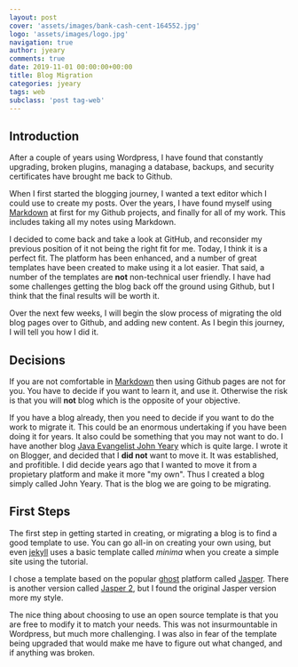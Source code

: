 ```yaml
---
layout: post
cover: 'assets/images/bank-cash-cent-164552.jpg'
logo: 'assets/images/logo.jpg'
navigation: true
author: jyeary
comments: true
date: 2019-11-01 00:00:00+00:00
title: Blog Migration
categories: jyeary
tags: web
subclass: 'post tag-web'
---
```

## Introduction

After a couple of years using Wordpress, I have found that constantly upgrading, broken plugins, managing a database, backups, and security certificates have brought me back to Github.

When I first started the blogging journey, I wanted a text editor which I could use to create my posts. Over the years, I have found myself using [Markdown](https://www.markdownguide.org/) at first for my Github projects, and finally for all of my work. This includes taking all my notes using Markdown.

I decided to come back and take a look at GitHub, and reconsider my previous position of it not being the right fit for me. Today, I think it is a perfect fit. The platform has been enhanced, and a number of great templates have been created to make using it a lot easier. That said, a number of the templates are **not** non-technical user friendly. I have had some challenges getting the blog back off the ground using Github, but I think that the final results will be worth it.

Over the next few weeks, I will begin the slow process of migrating the old blog pages over to Github, and adding new content. As I begin this journey, I will tell you how I did it.

## Decisions

If you are not comfortable in [Markdown](https://www.markdownguide.org/) then using Github pages are not for you. You have to decide if you want to learn it, and use it. Otherwise the risk is that you will **not** blog which is the opposite of your objective.

If you have a blog already, then you need to decide if you want to do the work to migrate it. This could be an enormous undertaking if you have been doing it for years. It also could be something that you may not want to do. I have another blog [Java Evangelist John Yeary](http://javaevangelist.blogspot.com/) which is quite large. I wrote it on Blogger, and decided that I **did not** want to move it. It was established, and profitible. I did decide years ago that I wanted to move it from a propietary platform and make it more "my own". Thus I created a blog simply called John Yeary. That is the blog we are going to be migrating. 


## First Steps

The first step in getting started in creating, or migrating a blog is to find a good template to use. You can go all-in on creating your own using, but even [jekyll](https://jekyllrb.com/) uses a basic template called *minima* when you create a simple site using the tutorial.

I chose a template based on the popular [ghost](https://ghost.org/blog/) platform called [Jasper](https://github.com/jekyller/jasper). There is another version called [Jasper 2](https://github.com/jekyller/jasper2), but I found the original Jasper version more my style.

The nice thing about choosing to use an open source template is that you are free to modify it to match your needs. This was not insurmountable in Wordpress, but much more challenging. I was also in fear of the template being upgraded that would make me have to figure out what changed, and if anything was broken.
